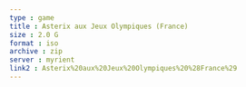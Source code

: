 ```yaml
---
type : game
title : Asterix aux Jeux Olympiques (France)
size : 2.0 G
format : iso
archive : zip
server : myrient
link2 : Asterix%20aux%20Jeux%20Olympiques%20%28France%29
---
```

